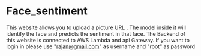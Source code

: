 # Face_sentiment

This website allows you to upload a picture URL , The model inside it will identify the face and predicts the sentiment in that face. The Backend of this website is connected to AWS Lambda and api Gateway. If you want to login in please use "rajan@gmail.com" as username and "root" as password
